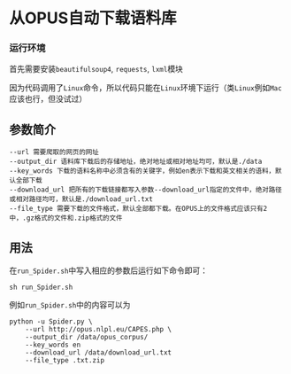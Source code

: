 # 从OPUS自动下载语料库

### 运行环境
首先需要安装`beautifulsoup4`, `requests`, `lxml`模块

因为代码调用了`Linux`命令，所以代码只能在`Linux`环境下运行（类`Linux`例如`Mac`应该也行，但没试过）

## 参数简介

```
--url 需要爬取的网页的网址
--output_dir 语料库下载后的存储地址，绝对地址或相对地址均可，默认是./data
--key_words 下载的语料名称中必须含有的关键字，例如en表示下载和英文相关的语料，默认全部下载
--download_url 把所有的下载链接都写入参数--download_url指定的文件中，绝对路径或相对路径均可，默认是./download_url.txt
--file_type 需要下载的文件格式，默认全部都下载。在OPUS上的文件格式应该只有2中，.gz格式的文件和.zip格式的文件
```

## 用法

在`run_Spider.sh`中写入相应的参数后运行如下命令即可：
```
sh run_Spider.sh
```

例如`run_Spider.sh`中的内容可以为
```
python -u Spider.py \
    --url http://opus.nlpl.eu/CAPES.php \
    --output_dir /data/opus_corpus/
    --key_words en
    --download_url /data/download_url.txt
    --file_type .txt.zip
```